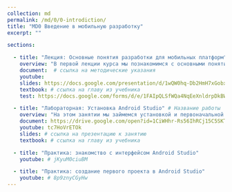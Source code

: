 ```yaml
---
collection: md
permalink: /md/0/0-introdiction/
title: "MD0 Введение в мобильную разработку"
excerpt: ""

sections:

  - title: "Лекция: Основные понятия разработки для мобильных платформ" 
    overview: "В первой лекции курса мы познакомимся с основными понятиями мобильных операционных систем, особенностями разработки приложений для мобильных устройств, инструментальными средствами для разработки, основами архитектуры ОС Android."
    document:  # ссылка на методические указания
    youtube: 
    slides: https://docs.google.com/presentation/d/1wQW0hq-Db2HmH7xGobxnc7ZQP2J2XtSTHiIkkr8omNE/edit?usp=sharing # ссылка на презентацию к занятию
    textbook: # ссылка на главу из учебника
    test: https://docs.google.com/forms/d/e/1FAIpQLSfWQa4NqEeXnldrpDkBWI8sQgfg33w4Kjdb5Sx0PsCtMYdzGA/closedform

  - title: "Лабораторная: Установка Android Studio" # Название работы
    overview: "На этом занятии мы займемся установкой и первоначальной настройкой интегрированной среды разработки Android Studio - основной и самой популярной IDE для разработки приложений для ОС Android." # Пояснительный текст
    document: https://drive.google.com/open?id=1CiWHhr-Rs56IhRCj15C5SKTeqbstlURMOgn0fYcAWf0
    youtube: tc7HoVrETOk
    slides: # ссылка на презентацию к занятию
    textbook: # ссылка на главу из учебника

  - title: "Практика: знакомство с интерфейсом Android Studio" 
    youtube: # jKyuM0ciuBM

  - title: "Практика: создание первого проекта в Android Studio" 
    youtube: # 8p9znyCGyHw
---
```

